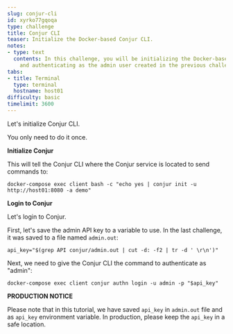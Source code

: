 ```yaml
---
slug: conjur-cli
id: xyrko77gqoqa
type: challenge
title: Conjur CLI
teaser: Initialize the Docker-based Conjur CLI.
notes:
- type: text
  contents: In this challenge, you will be initializing the Docker-based Conjur CLI
    and authenticating as the admin user created in the previous challenge.
tabs:
- title: Terminal
  type: terminal
  hostname: host01
difficulty: basic
timelimit: 3600
---
```

Let's initialize Conjur CLI.

You only need to do it once.

**Initialize Conjur**

This will tell the Conjur CLI where the Conjur service is located to send commands to:

```
docker-compose exec client bash -c "echo yes | conjur init -u http://host01:8080 -a demo"
```

**Login to Conjur**

Let's login to Conjur.

First, let's save the admin API key to a variable to use. In the last challenge, it was saved to a file named `admin.out`:

```
api_key="$(grep API conjur/admin.out | cut -d: -f2 | tr -d ' \r\n')"
```

Next, we need to give the Conjur CLI the command to authenticate as "admin":

```
docker-compose exec client conjur authn login -u admin -p "$api_key"
```

**PRODUCTION NOTICE**

Please note that in this tutorial, we have saved `api_key` in `admin.out` file and as `api_key` environment variable.
In production, please keep the `api_key` in a safe location.